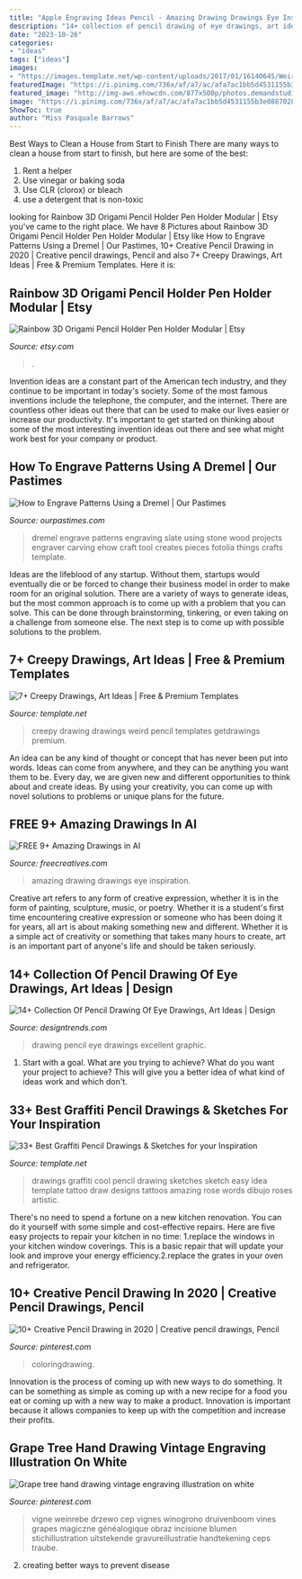 ```yaml
---
title: "Apple Engraving Ideas Pencil - Amazing Drawing Drawings Eye Inspiration"
description: "14+ collection of pencil drawing of eye drawings, art ideas"
date: "2023-10-26"
categories:
- "ideas"
tags: ["ideas"]
images:
- "https://images.template.net/wp-content/uploads/2017/01/16140645/Weird-Creepy-Drawing.jpg"
featuredImage: "https://i.pinimg.com/736x/af/a7/ac/afa7ac1bb5d4531155b3e08870283f0e.jpg"
featured_image: "http://img-aws.ehowcdn.com/877x500p/photos.demandstudios.com/51/140/fotolia_2071481_XS.jpg"
image: "https://i.pinimg.com/736x/af/a7/ac/afa7ac1bb5d4531155b3e08870283f0e.jpg"
ShowToc: true
author: "Miss Pasquale Barrows"
---
```



Best Ways to Clean a House from Start to Finish
There are many ways to clean a house from start to finish, but here are some of the best: 
1. Rent a helper 
2. Use vinegar or baking soda 
3. Use CLR (clorox) or bleach 
4. use a detergent that is non-toxic 

	

		
looking for Rainbow 3D Origami Pencil Holder Pen Holder Modular | Etsy you've came to the right place. We have 8 Pictures about Rainbow 3D Origami Pencil Holder Pen Holder Modular | Etsy like How to Engrave Patterns Using a Dremel | Our Pastimes, 10+ Creative Pencil Drawing in 2020 | Creative pencil drawings, Pencil and also 7+ Creepy Drawings, Art Ideas | Free &amp; Premium Templates. Here it is:
		
    
## Rainbow 3D Origami Pencil Holder Pen Holder Modular | Etsy

<img loading=lazy src="https://im.i.etsystatic.com/9638947/r/il/aad639/629947771/il_794xN.629947771_rako.jpg" onerror="this.onerror=null;this.src='https://tse4.mm.bing.net/th?id=OIP.NWgxESWHU1BEkmXTip_ipAHaNK&amp;pid=15.1';" alt="Rainbow 3D Origami Pencil Holder Pen Holder Modular | Etsy">

_Source: etsy.com_

>. 

	

Invention ideas are a constant part of the American tech industry, and they continue to be important in today's society. Some of the most famous inventions include the telephone, the computer, and the internet. There are countless other ideas out there that can be used to make our lives easier or increase our productivity. It's important to get started on thinking about some of the most interesting invention ideas out there and see what might work best for your company or product.

    
## How To Engrave Patterns Using A Dremel | Our Pastimes

<img loading=lazy src="http://img-aws.ehowcdn.com/877x500p/photos.demandstudios.com/51/140/fotolia_2071481_XS.jpg" onerror="this.onerror=null;this.src='https://tse3.mm.bing.net/th?id=OIP.AtD6mJgAazxcbEhNbOR2fwHaEO&amp;pid=15.1';" alt="How to Engrave Patterns Using a Dremel | Our Pastimes">

_Source: ourpastimes.com_

>dremel engrave patterns engraving slate using stone wood projects engraver carving ehow craft tool creates pieces fotolia things crafts template. 

	

Ideas are the lifeblood of any startup. Without them, startups would eventually die or be forced to change their business model in order to make room for an original solution. There are a variety of ways to generate ideas, but the most common approach is to come up with a problem that you can solve. This can be done through brainstorming, tinkering, or even taking on a challenge from someone else. The next step is to come up with possible solutions to the problem.

    
## 7+ Creepy Drawings, Art Ideas | Free &amp; Premium Templates

<img loading=lazy src="https://images.template.net/wp-content/uploads/2017/01/16140645/Weird-Creepy-Drawing.jpg" onerror="this.onerror=null;this.src='https://tse4.mm.bing.net/th?id=OIP.mg1pQcIB5aYgmswT3eNM3wHaJQ&amp;pid=15.1';" alt="7+ Creepy Drawings, Art Ideas | Free &amp; Premium Templates">

_Source: template.net_

>creepy drawing drawings weird pencil templates getdrawings premium. 

	

An idea can be any kind of thought or concept that has never been put into words. Ideas can come from anywhere, and they can be anything you want them to be. Every day, we are given new and different opportunities to think about and create ideas. By using your creativity, you can come up with novel solutions to problems or unique plans for the future.

    
## FREE 9+ Amazing Drawings In AI

<img loading=lazy src="https://images.freecreatives.com/wp-content/uploads/2017/01/Amazing-Eye-Drawing.jpg" onerror="this.onerror=null;this.src='https://tse2.mm.bing.net/th?id=OIP.0xuoT17Yw47QiBobg5I4qwHaFj&amp;pid=15.1';" alt="FREE 9+ Amazing Drawings in AI">

_Source: freecreatives.com_

>amazing drawing drawings eye inspiration. 

	

Creative art refers to any form of creative expression, whether it is in the form of painting, sculpture, music, or poetry. Whether it is a student's first time encountering creative expression or someone who has been doing it for years, all art is about making something new and different. Whether it is a simple act of creativity or something that takes many hours to create, art is an important part of anyone's life and should be taken seriously.

    
## 14+ Collection Of Pencil Drawing Of Eye Drawings, Art Ideas | Design

<img loading=lazy src="https://images.designtrends.com/wp-content/uploads/2016/03/09102806/Excellent-Drawing1.jpg" onerror="this.onerror=null;this.src='https://tse1.mm.bing.net/th?id=OIP.hDaM-x_v1grAGoOTTcPriwHaE2&amp;pid=15.1';" alt="14+ Collection Of Pencil Drawing Of Eye Drawings, Art Ideas | Design">

_Source: designtrends.com_

>drawing pencil eye drawings excellent graphic. 

	

1. Start with a goal. What are you trying to achieve? What do you want your project to achieve? This will give you a better idea of what kind of ideas work and which don't. 

    
## 33+ Best Graffiti Pencil Drawings &amp; Sketches For Your Inspiration

<img loading=lazy src="https://images.template.net/wp-content/uploads/2014/11/cool-drawings-of-graffiti.jpg" onerror="this.onerror=null;this.src='https://tse2.mm.bing.net/th?id=OIP.lLR6vEPqsegslvlKIkruJQHaFw&amp;pid=15.1';" alt="33+ Best Graffiti Pencil Drawings &amp; Sketches for your Inspiration">

_Source: template.net_

>drawings graffiti cool pencil drawing sketches sketch easy idea template tattoo draw designs tattoos amazing rose words dibujo roses artistic. 

	

There's no need to spend a fortune on a new kitchen renovation. You can do it yourself with some simple and cost-effective repairs. Here are five easy projects to repair your kitchen in no time: 1.replace the windows in your kitchen window coverings. This is a basic repair that will update your look and improve your energy efficiency.2.replace the grates in your oven and refrigerator.

    
## 10+ Creative Pencil Drawing In 2020 | Creative Pencil Drawings, Pencil

<img loading=lazy src="https://i.pinimg.com/736x/b8/0e/05/b80e05c8ec0bc7b4a0eb0a080b5bce64.jpg" onerror="this.onerror=null;this.src='https://tse4.mm.bing.net/th?id=OIP.DC_uXMgFGYyWdGiAwzTRaAAAAA&amp;pid=15.1';" alt="10+ Creative Pencil Drawing in 2020 | Creative pencil drawings, Pencil">

_Source: pinterest.com_

>coloringdrawing. 

	

Innovation is the process of coming up with new ways to do something. It can be something as simple as coming up with a new recipe for a food you eat or coming up with a new way to make a product. Innovation is important because it allows companies to keep up with the competition and increase their profits.

    
## Grape Tree Hand Drawing Vintage Engraving Illustration On White

<img loading=lazy src="https://i.pinimg.com/736x/af/a7/ac/afa7ac1bb5d4531155b3e08870283f0e.jpg" onerror="this.onerror=null;this.src='https://tse1.mm.bing.net/th?id=OIP.XvogDV7PJ2th5RsYsJpHLwHaLL&amp;pid=15.1';" alt="Grape tree hand drawing vintage engraving illustration on white">

_Source: pinterest.com_

>vigne weinrebe drzewo cep vignes winogrono druivenboom vines grapes magiczne généalogique obraz incisione blumen stichillustration uitstekende gravureillustratie handtekening ceps traube. 

	

2. creating better ways to prevent disease 

